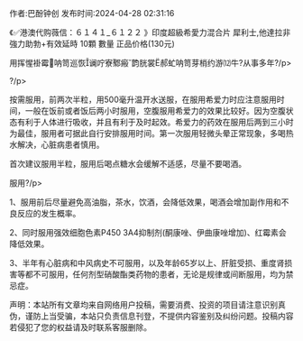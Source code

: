 <p>作者:巴酚钟创 发布时间:2024-04-28 02:31:16</p>
<p>《✅港澳代购薇信：６１４１_６１２２ 》印度超級希愛力混合片 犀利士,他達拉非 強力助勃+有效延時 10顆 數量 正品价格(130元) </p>
									<p>用挥惺褂霉呐笥巡恢谰咛寮鄹瘢韵胱裳郝虻呐笥芽梢约游⑿牛?从事多年?/p><p></p><p>?/p><p>按需服用，前两次半粒，用500毫升温开水送服，在服用希爱力时应注意服用时间，一般在饭前或者饭后两小时服用，空腹服用希爱力的效果比较好。因为空腹状态有利于人体进行吸收，并且有利于及时起效。希爱力的药效在服用后两到三小时为最佳，服用者可据此自行安排服用时间。第一次服用轻微头晕正常现象，多喝热水解决，心脏病患者慎用。</p><p></p><p>首次建议服用半粒，服用后喝点糖水会缓解不适感，尽量不要喝酒。</p><p></p><p>服用?/p><p></p><p>1、服用前后尽量避免高油脂，茶水，饮酒，会降低效果，喝酒会增加副作用和不良反应的发生概率。</p><p></p><p>2、同时服用强效细胞色素P450 3A4抑制剂(酮康唑、伊曲康唑增加)、红霉素会降低效果。</p><p></p><p>3、半年有心脏病和中风病史不可服用，以及年龄65岁以上、肝脏受损、重度肾损害等都不可服用，任何剂型硝酸酯类药物的患者，无论是规律或间断服用，均为禁忌症。</p>				声明：本站所有文章均来自网络用户投稿，需要消费、投资的项目请注意识别真伪，谨防上当受骗，本站只负责信息刊登，不提供内容鉴别及纠纷问题。投稿内容若侵犯了您的权益请及时联系客服删除。				
